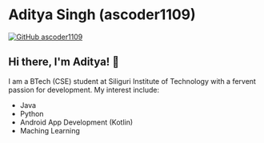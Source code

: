 # Aditya Singh (ascoder1109)

[![GitHub ascoder1109](https://img.shields.io/github/followers/ascoder1109?label=Follow&style=social)](https://github.com/ascoder1109)

## Hi there, I'm Aditya! 👋 

I am a BTech (CSE) student at Siliguri Institute of Technology with a fervent passion for development. My interest include:

<ul>
  <li>Java</li>
<li>Python</li>
<li>Android App Development (Kotlin)</li>
  <li>Maching Learning</li>
</ul>

